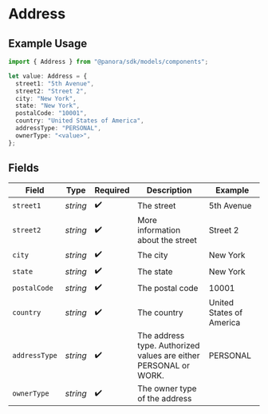 # Address

## Example Usage

```typescript
import { Address } from "@panora/sdk/models/components";

let value: Address = {
  street1: "5th Avenue",
  street2: "Street 2",
  city: "New York",
  state: "New York",
  postalCode: "10001",
  country: "United States of America",
  addressType: "PERSONAL",
  ownerType: "<value>",
};
```

## Fields

| Field                                                            | Type                                                             | Required                                                         | Description                                                      | Example                                                          |
| ---------------------------------------------------------------- | ---------------------------------------------------------------- | ---------------------------------------------------------------- | ---------------------------------------------------------------- | ---------------------------------------------------------------- |
| `street1`                                                        | *string*                                                         | :heavy_check_mark:                                               | The street                                                       | 5th Avenue                                                       |
| `street2`                                                        | *string*                                                         | :heavy_check_mark:                                               | More information about the street                                | Street 2                                                         |
| `city`                                                           | *string*                                                         | :heavy_check_mark:                                               | The city                                                         | New York                                                         |
| `state`                                                          | *string*                                                         | :heavy_check_mark:                                               | The state                                                        | New York                                                         |
| `postalCode`                                                     | *string*                                                         | :heavy_check_mark:                                               | The postal code                                                  | 10001                                                            |
| `country`                                                        | *string*                                                         | :heavy_check_mark:                                               | The country                                                      | United States of America                                         |
| `addressType`                                                    | *string*                                                         | :heavy_check_mark:                                               | The address type. Authorized values are either PERSONAL or WORK. | PERSONAL                                                         |
| `ownerType`                                                      | *string*                                                         | :heavy_check_mark:                                               | The owner type of the address                                    |                                                                  |